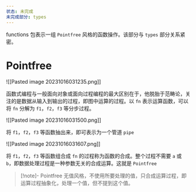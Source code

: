 ```yaml
---
状态: 未完成
未完成部分: types
---
```

functions 包表示一组 `Pointfree` 风格的函数操作。该部分与 `types` 部分关系紧密。
# Pointfree

![[Pasted image 20231016031235.png]]

函数式编程与一般面向对象或面向过程编程的最大区别在于，他脱胎于范畴论，关注的是数据从输入到输出的过程，即图中运算的过程。以 `fn` 表示运算函数，可以将 `fn` 分解为 `f1`，`f2`，`f3` 等分步过程。

![[Pasted image 20231016031500.png]]

将 `f1`，`f2`，`f3` 等函数抽出来，即可表示为一个管道 `pipe`

![[Pasted image 20231016031607.png]]

将 `f1`，`f2`，`f3` 等函数组合成 `fn` 的过程称为函数的合成。整个过程不需要 `a` 或 `b`，即数据处理过程是一种参数无关的合成运算。这就是 `Pointfree`

> [!note]- Pointfree
> 无值风格，不使用所要处理的值，只合成运算过程，即运算过程抽象化，处理一个值，但不提到这个值。

